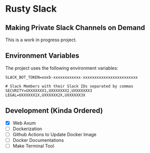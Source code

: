 # Rusty Slack 
## Making Private Slack Channels on Demand

This is a work in progress project.

## Environment Variables

The project uses the following environment variables:

```
SLACK_BOT_TOKEN=xoxb-xxxxxxxxxxxx-xxxxxxxxxxxxxxxxxxxxxxxx

# Slack Members with their Slack IDs separated by commas
SECURITY=UXXXXXXX1,UXXXXXXX2,UXXXXXXX3
LEGAL=UXXXXXX1X,UXXXXXX2X,UXXXXXX3X
```

## Development (Kinda Ordered)
- [x] Web Axum
- [ ] Dockerization
- [ ] Github Actions to Update Docker Image
- [ ] Docker Documentations
- [ ] Make Terminal Tool

